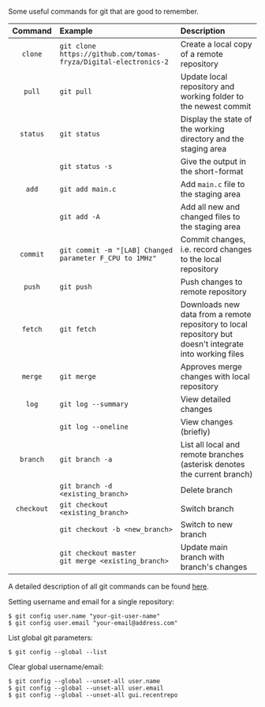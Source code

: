 Some useful commands for git that are good to remember.

| **Command** | **Example** | **Description** |
| :-: | :-- | :-- |
| `clone`  | `git clone https://github.com/tomas-fryza/Digital-electronics-2` | Create a local copy of a remote repository |
| `pull`   | `git pull` | Update local repository and working folder to the newest commit |
| `status` | `git status` | Display the state of the working directory and the staging area |
|          | `git status -s` | Give the output in the short-format |
| `add`    | `git add main.c` | Add `main.c` file to the staging area |
|          | `git add -A` | Add all new and changed files to the staging area |
| `commit` | `git commit -m "[LAB] Changed parameter F_CPU to 1MHz"` | Commit changes, i.e. record changes to the local repository
| `push`   | `git push` | Push changes to remote repository |
| `fetch` | `git fetch` | Downloads new data from a remote repository to local repository but doesn't integrate into working files |
| `merge` | `git merge` | Approves merge changes with local repository |
| `log`    | `git log --summary` | View detailed changes |
|          | `git log --oneline` | View changes (briefly) |
| `branch` | `git branch -a` | List all local and remote branches (asterisk denotes the current branch) |
|          | `git branch -d <existing_branch>` | Delete branch |
| `checkout` | `git checkout <existing_branch>` | Switch branch |
|            | `git checkout -b <new_branch>` | Switch to new branch |
|            | `git checkout master` <br /> `git merge <existing_branch>` | Update main branch with branch's changes |

A detailed description of all git commands can be found [here](https://github.com/joshnh/Git-Commands).

Setting username and email for a single repository:
```shell
$ git config user.name "your-git-user-name"
$ git config user.email "your-email@address.com"
```

List global git parameters:
```shell
$ git config --global --list
```

Clear global username/email:
```shell
$ git config --global --unset-all user.name
$ git config --global --unset-all user.email
$ git config --global --unset-all gui.recentrepo
```
